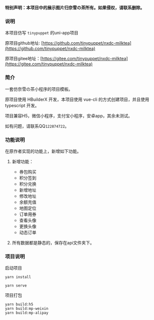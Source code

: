 **特别声明：本项目中的展示图片归奈雪の茶所有。如果侵权，请联系删除。**
### 说明

本项目仿写 ``tinypuppet`` 的uni-app项目

原项目github地址: [https://github.com/tinypuppet/nxdc-milktea](https://github.com/tinypuppet/nxdc-milktea)

原项目gitee地址：[https://gitee.com/tinypuppet/nxdc-milktea](https://gitee.com/tinypuppet/nxdc-milktea)

### 简介

一套仿奈雪の茶小程序的项目模板。

原项目使用 HBuilderX 开发，本项目使用 vue-cli 的方式创建项目，并且使用 typescript 开发。

项目兼容H5，微信小程序，支付宝小程序，安卓app，其余未测试。

如有问题，请联系QQ``122874722``。

### 功能说明

在原作者实现的功能上，新增如下功能。

1. 新增功能：

	- 券包购买
	- 积分签到
	- 积分兑换
	- 新增地址
	- 修改地址
	- 余额充值
	- 地图定位
	- 订单用券
	- 查看头像
	- 更换头像
	- 动态订单

2. 所有数据都是静态的，保存在api文件夹下。
### 项目说明

启动项目

```
yarn install
```

```
yarn serve
```

项目打包

```
yarn build:h5
yarn build:mp-weixin
yarn build:mp-alipay
```
